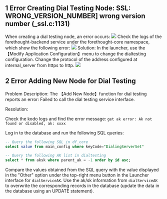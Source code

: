 ## 1 Error Creating Dial Testing Node: SSL: WRONG_VERSION_NUMBER] wrong version number (_ssl.c:1131)

When creating a dial testing node, an error occurs:
![](img/create-dial-error-1.png)
Check the logs of the forethought-backend service under the forethought-core namespace, which show the following error:
![](img/create-dial-error-2.png)
Solution:
In the launcher, use the 【Modify Application Configuration】menu to change the dialtesting configuration. Change the protocol of the address configured at internal_server from https to http.
![](img/create-dial-error-3.png)

## 2 Error Adding New Node for Dial Testing

Problem Description: The 【Add New Node】function for dial testing reports an error: Failed to call the dial testing service interface.

Resolution:

Check the kodo logs and find the error message: `get ak error: Ak not found or disabled, ak: xxxx`

Log in to the database and run the following SQL queries:

```sql
-- Query the following SQL in df_core
select value from main_config where keyCode="DialingServerSet"

-- Query the following AK list in dialtesting
select * from aksk where parent_ak = -1 order by id asc;
```

Compare the values obtained from the SQL query with the value displayed in the "Other" option under the top-right menu button in the Launcher interface for `dialServiceAK`. Use the ak/sk information from `dialServiceAK` to overwrite the corresponding records in the database (update the data in the database using an UPDATE statement).